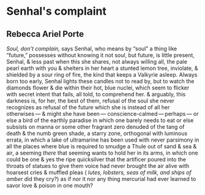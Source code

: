 # Senhal's complaint
## Rebecca Ariel Porte
_Soul, don’t complain,_ says Senhal,
who means by “soul” a thing like “future,”
possesses without knowing it
not soul, but future,
is little present, Senhal,  & less past
when this she shares,
not always willing all,
the pale pearl earth with you
& shelters in her heart
a stunted lemon tree, inviolate,
& shielded by a sour ring of fire,
the kind that keeps a Valkyrie asleep.
Always born too early,
Senhal lights these candles
not to read by, but to watch
the diamonds flower & die
within their hot, blue nuclei,
which seem to flicker
with secret intent
that fails, all told,
to comprehend her.
& arguably, this darkness is, for her, the best
of them, refusal of the soul
she never recognizes
as refusal of the future
which she is
instead of all her otherwises —
& might she have been —
conscience-calmed — perhaps —
or else a bird
of the earthly paradise
in which one barely needs to eat
or else subsists on manna
or some other fragrant zero
denuded of the tang of death
& the numb green shade,
a starry zone,
orthogonal with luminous errata,
in which a lake of ultramarine
has been used with never parsimony
in all the places where blue is required
to smudge a Thule out
of sand & sea & air,
a seeming _there_
that seeming wants
to hold her in its arms,
in which one could be one
& yes the ripe quicksilver
that the artificer poured
into the throats of statues
to give them voice
had never brought the air alive
with hoarsest cries & muffled pleas
( _lutes, lobsters, seas of milk, and ships of amber_
did they cry?)
as if nor it nor any thing mercurial had ever learned
to savor love  & poison in one mouth?